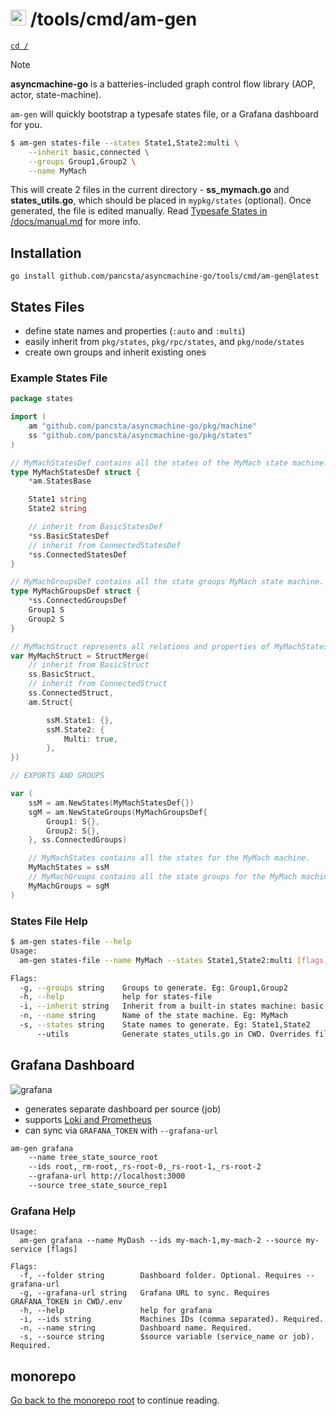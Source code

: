 # <img src="https://pancsta.github.io/assets/asyncmachine-go/logo.png" height="25"/> /tools/cmd/am-gen

[`cd /`](/README.md)

> [!NOTE]
> **asyncmachine-go** is a batteries-included graph control flow library (AOP, actor, state-machine).

`am-gen` will quickly bootstrap a typesafe states file, or a Grafana dashboard for you.

```bash
$ am-gen states-file --states State1,State2:multi \
    --inherit basic,connected \
    --groups Group1,Group2 \
    --name MyMach
```

This will create 2 files in the current directory - **ss_mymach.go** and **states_utils.go**, which should be placed in
`mypkg/states` (optional). Once generated, the file is edited manually. Read [Typesafe States in /docs/manual.md](/docs/manual.md#typesafe-states)
for more info.

## Installation

`go install github.com/pancsta/asyncmachine-go/tools/cmd/am-gen@latest`

## States Files

- define state names and properties (`:auto` and `:multi`)
- easily inherit from `pkg/states`, `pkg/rpc/states`, and `pkg/node/states`
- create own groups and inherit existing ones

### Example States File

```go
package states

import (
    am "github.com/pancsta/asyncmachine-go/pkg/machine"
    ss "github.com/pancsta/asyncmachine-go/pkg/states"
)

// MyMachStatesDef contains all the states of the MyMach state machine.
type MyMachStatesDef struct {
    *am.StatesBase

    State1 string
    State2 string

    // inherit from BasicStatesDef
    *ss.BasicStatesDef
    // inherit from ConnectedStatesDef
    *ss.ConnectedStatesDef
}

// MyMachGroupsDef contains all the state groups MyMach state machine.
type MyMachGroupsDef struct {
    *ss.ConnectedGroupsDef
    Group1 S
    Group2 S
}

// MyMachStruct represents all relations and properties of MyMachStates.
var MyMachStruct = StructMerge(
    // inherit from BasicStruct
    ss.BasicStruct,
    // inherit from ConnectedStruct
    ss.ConnectedStruct,
    am.Struct{

        ssM.State1: {},
        ssM.State2: {
            Multi: true,
        },
})

// EXPORTS AND GROUPS

var (
    ssM = am.NewStates(MyMachStatesDef{})
    sgM = am.NewStateGroups(MyMachGroupsDef{
        Group1: S{},
        Group2: S{},
    }, ss.ConnectedGroups)

    // MyMachStates contains all the states for the MyMach machine.
    MyMachStates = ssM
    // MyMachGroups contains all the state groups for the MyMach machine.
    MyMachGroups = sgM
)
```

### States File Help

```bash
$ am-gen states-file --help
Usage:
  am-gen states-file --name MyMach --states State1,State2:multi [flags]

Flags:
  -g, --groups string    Groups to generate. Eg: Group1,Group2
  -h, --help             help for states-file
  -i, --inherit string   Inherit from a built-in states machine: basic,connected,rpc/worker,node/worker
  -n, --name string      Name of the state machine. Eg: MyMach
  -s, --states string    State names to generate. Eg: State1,State2
      --utils            Generate states_utils.go in CWD. Overrides files. (default true)
```

## Grafana Dashboard

![grafana](https://pancsta.github.io/assets/asyncmachine-go/grafana.dark.png)

- generates separate dashboard per source (job)
- supports [Loki and Prometheus](/pkg/telemetry/README.md)
- can sync via `GRAFANA_TOKEN` with `--grafana-url`

```bash
am-gen grafana
    --name tree_state_source_root
    --ids root,_rm-root,_rs-root-0,_rs-root-1,_rs-root-2
    --grafana-url http://localhost:3000
    --source tree_state_source_rep1
```

### Grafana Help

```text
Usage:
  am-gen grafana --name MyDash --ids my-mach-1,my-mach-2 --source my-service [flags]

Flags:
  -f, --folder string        Dashboard folder. Optional. Requires --grafana-url
  -g, --grafana-url string   Grafana URL to sync. Requires GRAFANA_TOKEN in CWD/.env
  -h, --help                 help for grafana
  -i, --ids string           Machines IDs (comma separated). Required.
  -n, --name string          Dashboard name. Required.
  -s, --source string        $source variable (service_name or job). Required.
```

## monorepo

[Go back to the monorepo root](/README.md) to continue reading.

